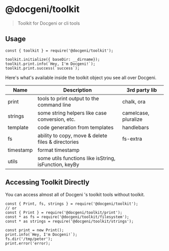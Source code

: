 # @docgeni/toolkit

> Toolkit for Docgeni or cli tools

## Usage

```
const { toolkit } = require('@docgeni/toolkit');

toolkit.initialize({ baseDir: __dirname});
toolkit.print.info(`Hey, I'm Docgeni!`);
toolkit.print.success(`success`);
```

Here's what's available inside the toolkit object you see all over Docgeni.

Name| Description | 3rd party lib 
---| --- | --- 
print | tools to print output to the command line | chalk, ora 
strings | some string helpers like case conversion, etc. | camelcase, pluralize 
template | code generation from templates | handlebars
fs | ability to copy, move & delete files & directories | fs-extra
timestamp | format timestamp | 
utils | some utils functions like isString, isFunction, keyBy

## Accessing Toolkit Directly

You can access almost all of Docgeni 's toolkit tools without toolkit.

```
const { Print, fs, strings } = require('@docgeni/toolkit');
// or
const { Print } = require('@docgeni/toolkit/print');
const * as fs = require('@docgeni/toolkit/filesystem');
const * as strings = require('@docgeni/toolkit/strings');

const print = new Print();
print.info(`Hey, I'm Docgeni!`);
fs.dir('/tmp/peter');
print.error('error);
```
